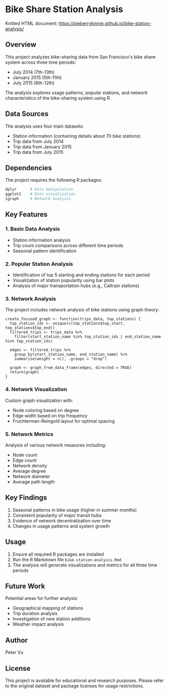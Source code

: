 # Bike Share Station Analysis

Knitted HTML document: https://pieberrykinnie.github.io/bike-station-analysis/

## Overview
This project analyzes bike-sharing data from San Francisco's bike share system across three time periods:
- July 2014 (7th-13th)
- January 2015 (5th-11th)
- July 2015 (6th-12th)

The analysis explores usage patterns, popular stations, and network characteristics of the bike-sharing system using R.

## Data Sources
The analysis uses four main datasets:
- Station information (containing details about 70 bike stations)
- Trip data from July 2014
- Trip data from January 2015
- Trip data from July 2015

## Dependencies
The project requires the following R packages:
```R
dplyr      # Data manipulation
ggplot2    # Data visualization
igraph     # Network analysis
```

## Key Features

### 1. Basic Data Analysis
- Station information analysis
- Trip count comparisons across different time periods
- Seasonal pattern identification

### 2. Popular Station Analysis
- Identification of top 5 starting and ending stations for each period
- Visualization of station popularity using bar plots
- Analysis of major transportation hubs (e.g., Caltrain stations)

### 3. Network Analysis
The project includes network analysis of bike stations using graph theory:

```224:235:bike-station-analysis.Rmd
create_focused_graph <- function(trips_data, top_stations) {
  top_station_ids <- unique(c(top_stations$top_start, top_stations$top_end))
  filtered_trips <- trips_data %>%
    filter(start_station_name %in% top_station_ids | end_station_name %in% top_station_ids)
  
  edges <- filtered_trips %>%
    group_by(start_station_name, end_station_name) %>%
    summarise(weight = n(), .groups = "drop")
  
  graph <- graph_from_data_frame(edges, directed = TRUE)
  return(graph)
}
```


### 4. Network Visualization
Custom graph visualization with:
- Node coloring based on degree
- Edge width based on trip frequency
- Fruchterman-Reingold layout for optimal spacing

### 5. Network Metrics
Analysis of various network measures including:
- Node count
- Edge count
- Network density
- Average degree
- Network diameter
- Average path length

## Key Findings
1. Seasonal patterns in bike usage (higher in summer months)
2. Consistent popularity of major transit hubs
3. Evidence of network decentralization over time
4. Changes in usage patterns and system growth

## Usage
1. Ensure all required R packages are installed
2. Run the R Markdown file `bike-station-analysis.Rmd`
3. The analysis will generate visualizations and metrics for all three time periods

## Future Work
Potential areas for further analysis:
- Geographical mapping of stations
- Trip duration analysis
- Investigation of new station additions
- Weather impact analysis

## Author
Peter Vu

## License
This project is available for educational and research purposes. Please refer to the original dataset and package licenses for usage restrictions.
